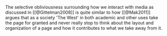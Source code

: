 The selective obliviousness surrounding how we interact with media as discussed in [[@Gittelman2008]] is quite similar to how [[@Mak2011]] argues that as a society 'The West' in both academic and other uses take the page for granted and never really stop to think about the layout and organization of a page and how it contributes to what we take away from it.